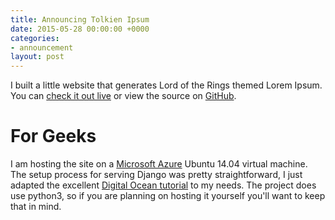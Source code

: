 ```yaml
---
title: Announcing Tolkien Ipsum
date: 2015-05-28 00:00:00 +0000
categories:
- announcement
layout: post
---
```


I built a little website that generates Lord of the Rings themed Lorem Ipsum. You can [check it out live](http://tolkienipsum.cloudapp.net/) or view the source on [GitHub](https://github.com/flyingfisch/tolkienIpsum).

# For Geeks

I am hosting the site on a [Microsoft Azure](http://azure.microsoft.com/) Ubuntu 14.04 virtual machine. The setup process for serving Django was pretty straightforward, I just adapted the excellent [Digital Ocean tutorial](https://www.digitalocean.com/community/tutorials/how-to-serve-django-applications-with-uwsgi-and-nginx-on-ubuntu-14-04) to my needs. The project does use python3, so if you are planning on hosting it yourself you'll want to keep that in mind.
